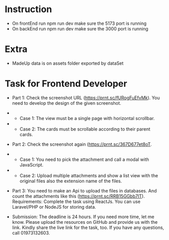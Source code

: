 # Instruction

-  On frontEnd run npm run dev make sure the 5173 port is running
-  On backEnd run npm run dev make sure the 3000 port is running

# Extra

-  MadeUp data is on assets folder exported by dataSet

# Task for Frontend Developer

-  Part 1: Check the screenshot URL (https://prnt.sc/fURogFuEfvMk). You need to develop the design of the given screenshot.
-  -  Case 1: The view must be a single page with horizontal scrollbar.
-  -  Case 2: The cards must be scrollable according to their parent cards.
-  Part 2: Check the screenshot again (https://prnt.sc/367D677et8oT.
-  -  Case 1: You need to pick the attachment and call a modal with JavaScript.
-  -  Case 2: Upload multiple attachments and show a list view with the original files also the extension name of the files.
-  Part 3: You need to make an Api to upload the files in databases. And count the attachments like this (https://prnt.sc/RRB15GGbb7lT).
   Requirements: Complete the task using ReactJs. You can use Laravel/PHP or NodeJS for storing data.

-  Submission:
   The deadline is 24 hours. If you need more time, let me know.
   Please upload the resources on GitHub and provide us with the link.
   Kindly share the live link for the task, too.
   If you have any questions, call 01973132603.
